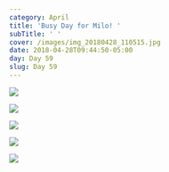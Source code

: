 ```yaml
---
category: April
title: 'Busy Day for Milo! '
subTitle: ' '
cover: /images/img_20180428_110515.jpg
date: 2018-04-28T09:44:50-05:00
day: Day 59
slug: Day 59
---
```

![](/images/img_20180428_110515.jpg)

![](/images/img_20180428_114115.jpg)

![](/images/img_20180428_154110.jpg)

![](/images/mvimg_20180428_154049.jpg)

![](/images/img_20180428_175040.jpg)

